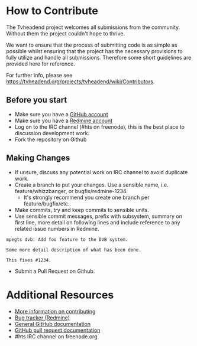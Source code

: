 # How to Contribute

The Tvheadend project welcomes all submissions from the community. Without them the project couldn't hope to thrive.

We want to ensure that the process of submitting code is as simple as possible whilst ensuring that the project has the necessary provisions to fully utilize and handle all submissions. Therefore some short guidelines are provided here for reference.

For further info, please see https://tvheadend.org/projects/tvheadend/wiki/Contributors.

## Before you start

* Make sure you have a [GitHub account](https://github.com/signup/free)
* Make sure you have a [Redmine account](https://tvheadend.org)
* Log on to the IRC channel (#hts on freenode), this is the best place to discussion development work.
* Fork the repository on Github

## Making Changes

* If unsure, discuss any potential work on IRC channel to avoid duplicate work.
* Create a branch to put your changes. Use a sensible name, i.e. feature/whizzbanger, or bugfix/redmine-1234.
  * It's strongly recommend you create one branch per feature/bugfix/etc..
* Make commits, try and keep commits to sensible units.
* Use sensible commit messages, prefix with subsystem, summary on first line, more detail on following lines and include reference to any related issue numbers in Redmine.

````
mpegts dvb: Add foo feature to the DVB system.

Some more detail description of what has been done.

This fixes #1234.
````
* Submit a Pull Request on Github.

# Additional Resources

* [More information on contributing](https://tvheadend.org/projects/tvheadend/wiki/Contributors)
* [Bug tracker (Redmine)](https://tvheadend.org)
* [General GitHub documentation](http://help.github.com/)
* [GitHub pull request documentation](http://help.github.com/send-pull-requests/)
* #hts IRC channel on freenode.org

